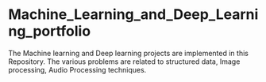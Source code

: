 # Machine_Learning_and_Deep_Learning_portfolio
The Machine learning and Deep learning projects are implemented in this Repository. The various problems are related to structured data, Image processing, Audio Processing techniques.

